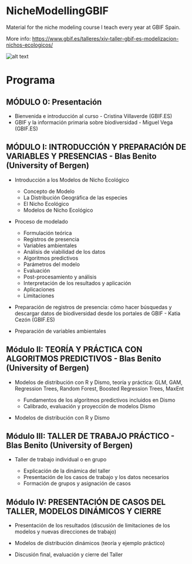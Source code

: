 # NicheModellingGBIF
Material for the niche modeling course I teach every year at GBIF Spain.

More info: https://www.gbif.es/talleres/xiv-taller-gbif-es-modelizacion-nichos-ecologicos/

![alt text](https://www.gbif.es/wp-content/uploads/2018/09/DSCF3233-454x257.jpg)

# Programa

## MÓDULO 0: Presentación

 +  Bienvenida e introducción al curso - Cristina Villaverde (GBIF.ES)
 +  GBIF y la información primaria sobre biodiversidad - Miguel Vega (GBIF.ES)

## MÓDULO I: INTRODUCCIÓN Y PREPARACIÓN DE VARIABLES Y PRESENCIAS - Blas Benito (University of Bergen)

+ Introducción a los Modelos de Nicho Ecológico

    +  Concepto de Modelo
    +  La Distribución Geográfica de las especies
    +  El Nicho Ecológico
    +  Modelos de Nicho Ecológico

+ Proceso de modelado

    +  Formulación teórica
    +  Registros de presencia
    +  Variables ambientales
    +  Análisis de viabilidad de los datos
    +  Algoritmos predictivos
    +  Parámetros del modelo
    +  Evaluación
    +  Post-procesamiento y análisis
    +  Interpretación de los resultados y aplicación
    +  Aplicaciones
    +  Limitaciones

+  Preparación de registros de presencia: cómo hacer búsquedas y descargar datos de biodiversidad desde los portales de GBIF - Katia Cezón (GBIF.ES)

+   Preparación de variables ambientales

## Módulo II: TEORÍA Y PRÁCTICA CON ALGORITMOS PREDICTIVOS - Blas Benito (University of Bergen)

+  Modelos de distribución con R y Dismo, teoría y práctica: GLM, GAM, Regression Trees, Random Forest, Boosted Regression Trees, MaxEnt

    +  Fundamentos de los algoritmos predictivos incluidos en Dismo
    +  Calibrado, evaluación y proyección de modelos Dismo

+  Modelos de distribución con R y Dismo

## Módulo III: TALLER DE TRABAJO PRÁCTICO - Blas Benito (University of Bergen)

+  Taller de trabajo individual o en grupo

    +  Explicación de la dinámica del taller
    +  Presentación de los casos de trabajo y los datos necesarios
    +  Formación de grupos y asignación de casos

## Módulo IV: PRESENTACIÓN DE CASOS DEL TALLER, MODELOS DINÁMICOS Y CIERRE

+ Presentación de los resultados (discusión de limitaciones de los modelos y nuevas direcciones de trabajo)

+ Modelos de distribución dinámicos (teoría y ejemplo práctico)

+ Discusión final, evaluación y cierre del Taller
